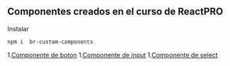 ## Componentes creados en el curso de ReactPRO

Instalar

```
npm i  br-custom-components
```

1.[Componente de boton](#boton)
1.[Componente de input](#input)
1.[Componente de select](#select)